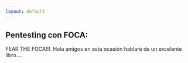```yaml
---
layout: default
---
```


## Pentesting con FOCA:

FEAR THE FOCA!!!. Hola amigos en esta ocasión hablaré de un excelente libro....

